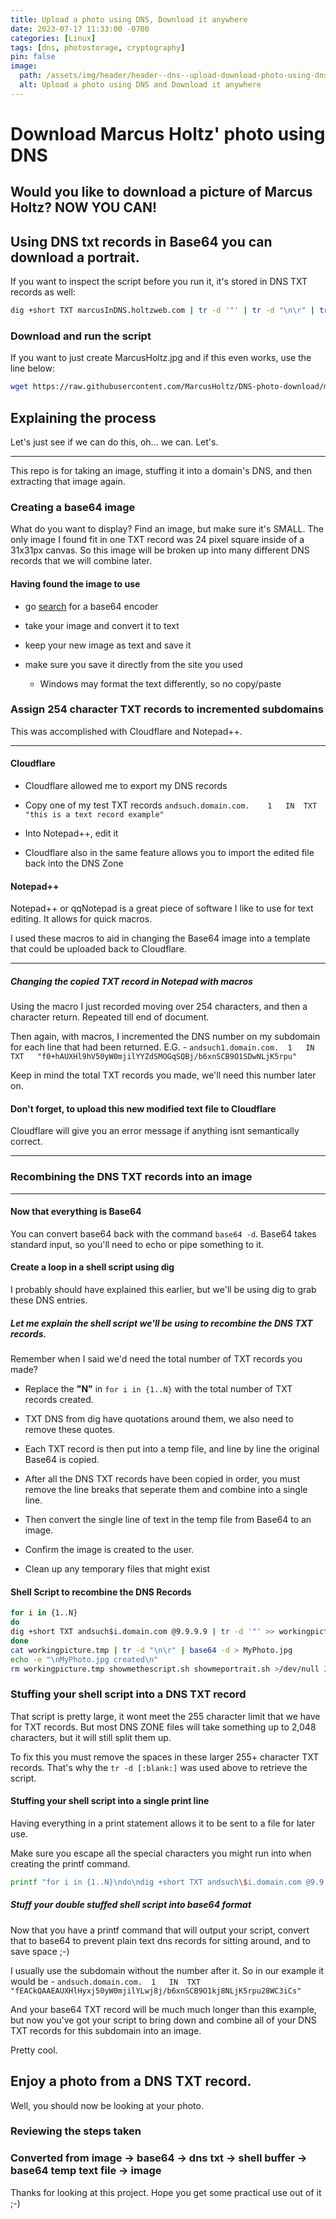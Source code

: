 ```yaml
---
title: Upload a photo using DNS, Download it anywhere
date: 2023-07-17 11:33:00 -0700
categories: [Linux]
tags: [dns, photostorage, cryptography]
pin: false
image:
  path: /assets/img/header/header--dns--upload-download-photo-using-dns-and-base64.png
  alt: Upload a photo using DNS and Download it anywhere
---
```

# Download Marcus Holtz' photo using DNS


## Would you like to download a picture of Marcus Holtz? NOW YOU CAN!


## Using DNS txt records in Base64 you can download a portrait.

If you want to inspect the script before you run it, it's stored in DNS TXT records as well:

```bash
dig +short TXT marcusInDNS.holtzweb.com | tr -d '"' | tr -d "\n\r" | tr -d [:blank:] | base64 -d
```



### Download and run the script

If you want to just create MarcusHoltz.jpg and if this even works, use the line below:

```bash
wget https://raw.githubusercontent.com/MarcusHoltz/DNS-photo-download/main/downloadmarcusholtz.sh && chmod +x downloadmarcusholtz.sh && /bin/bash downloadmarcusholtz.sh
```



## Explaining the process

Let's just see if we can do this, oh... we can. Let's.

* * * 

This repo is for taking an image, stuffing it into a domain's DNS, and then extracting that image again. 


### Creating a base64 image

What do you want to display? Find an image, but make sure it's SMALL. The only image I found fit in one TXT record was 24 pixel square inside of a 31x31px canvas. So this image will be broken up into many different DNS records that we will combine later.


#### Having found the image to use

- go [search](https://www.ecosia.org/search?method=index&q=base64+encoder) for a base64 encoder

- take your image and convert it to text

- keep your new image as text and save it

- make sure you save it directly from the site you used

    * Windows may format the text differently, so no copy/paste



### Assign 254 character TXT records to incremented subdomains

This was accomplished with Cloudflare and Notepad++. 

* * * 

#### Cloudflare

- Cloudflare allowed me to export my DNS records

- Copy one of my test TXT records ```andsuch.domain.com.    1   IN  TXT   "this is a text record example"``` 

- Into Notepad++, edit it

- Cloudflare also in the same feature allows you to import the edited file back into the DNS Zone


#### Notepad++

Notepad++ or qqNotepad is a great piece of software I like to use for text editing. It allows for quick macros.

I used these macros to aid in changing the Base64 image into a template that could be uploaded back to Cloudflare.

* * * 

##### Changing the copied TXT record in Notepad with macros

Using the macro I just recorded moving over 254 characters, and then a character return. Repeated till end of document.

Then again, with macros, I incremented the DNS number on my subdomain for each line that had been returned. E.G. - ```andsuch1.domain.com.  1   IN  TXT   "f0+hAUXHl9hV50yW0mjilYYZdSMOGqSQBj/b6xnSCB9O1SDwNLjK5rpu"``` 

Keep in mind the total TXT records you made, we'll need this number later on.


#### Don't forget, to upload this new modified text file to Cloudflare

Cloudflare will give you an error message if anything isnt semantically correct.



* * *

### Recombining the DNS TXT records into an image

* * *


#### Now that everything is Base64

You can convert base64 back with the command ```base64 -d```. Base64 takes standard input, so you'll need to echo or pipe something to it. 



#### Create a loop in a shell script using dig

I probably should have explained this earlier, but we'll be using dig to grab these DNS entries. 



##### Let me explain the shell script we'll be using to recombine the DNS TXT records.

Remember when I said we'd need the total number of TXT records you made? 

- Replace the **"N"** in ```for i in {1..N}``` with the total number of TXT records created.

- TXT DNS from dig have quotations around them, we also need to remove these quotes.

- Each TXT record is then put into a temp file, and line by line the original Base64 is copied.

- After all the DNS TXT records have been copied in order, you must remove the line breaks that seperate them and combine into a single line.

- Then convert the single line of text in the temp file from Base64 to an image.

- Confirm the image is created to the user.

- Clean up any temporary files that might exist




#### Shell Script to recombine the DNS Records

```bash
for i in {1..N}
do
dig +short TXT andsuch$i.domain.com @9.9.9.9 | tr -d '"' >> workingpicture.tmp
done
cat workingpicture.tmp | tr -d "\n\r" | base64 -d > MyPhoto.jpg
echo -e "\nMyPhoto.jpg created\n"
rm workingpicture.tmp showmethescript.sh showmeportrait.sh >/dev/null 2>&1
```


### Stuffing your shell script into a DNS TXT record

That script is pretty large, it wont meet the 255 character limit that we have for TXT records. But most DNS ZONE files will take something up to 2,048 characters, but it will still split them up.

To fix this you must remove the spaces in these larger 255+ character TXT records. That's why the ```tr -d [:blank:]``` was used above to retrieve the script.



#### Stuffing your shell script into a single print line

Having everything in a print statement allows it to be sent to a file for later use.

Make sure you escape all the special characters you might run into when creating the printf command.

```bash
printf "for i in {1..N}\ndo\ndig +short TXT andsuch\$i.domain.com @9.9.9.9 | tr -d '\"' >> workingpicture.tmp\ndone\ncat workingpicture.tmp | tr -d \"\\\\n\\\\r\" | base64 -d > MyPhoto.jpg\necho -e \"\\\\MyPhoto.jpg created\\\n\"\nrm workingpicture.tmp showmethescript.sh showmeportrait.sh >/dev/null 2>&1"
```


##### Stuff your double stuffed shell script into base64 format

Now that you have a printf command that will output your script, convert that to base64 to prevent plain text dns records for sitting around, and to save space ;-)

I usually use the subdomain without the number after it. So in our example it would be - ```andsuch.domain.com.  1   IN  TXT   "fEACkQAAEAUXHlHyxj50yW0mjilYLwj8j/b6xnSCB9O1kj8NLjK5rpu28WC3iCs"``` 

And your base64 TXT record will be much much longer than this example, but now you've got your script to bring down and combine all of your DNS TXT records for this subdomain into an image. 

Pretty cool.



## Enjoy a photo from a DNS TXT record. 

Well, you should now be looking at your photo.


### Reviewing the steps taken


### Converted from image -> base64 -> dns txt -> shell buffer -> base64 temp text file -> image

Thanks for looking at this project. Hope you get some practical use out of it ;-)
